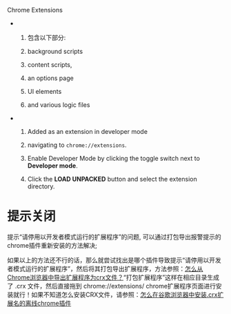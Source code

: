 Chrome Extensions

- 1. 包含以下部分:

  2. background scripts
  3. content scripts,
  4. an options page
  5. UI elements
  6. and various logic files
- 1. Added as an extension in developer mode

  2. navigating to `chrome://extensions`.
  3. Enable Developer Mode by clicking the toggle switch next to **Developer mode**.
  4. Click the **LOAD UNPACKED** button and select the extension directory.

# 提示关闭

提示“请停用以开发者模式运行的扩展程序”的问题, 可以通过打包导出报警提示的chrome插件重新安装的方法解决;

如果以上的方法还不行的话，那么就尝试找出是哪个插件导致提示“请停用以开发者模式运行的扩展程序”，然后将其打包导出扩展程序，方法参照：[怎么从Chrome浏览器中导出扩展程序为crx文件？](http://www.cnplugins.com/tool/export-cnplugins-crx.html)“打包扩展程序”这样在相应目录生成了 .crx 文件，然后直接拖到 chrome://extensions/ chrome扩展程序页面进行安装就行！如果不知道怎么安装CRX文件，请参照：[怎么在谷歌浏览器中安装.crx扩展名的离线chrome插件](http://www.cnplugins.com/tool/outline-install-crx-file.html)

